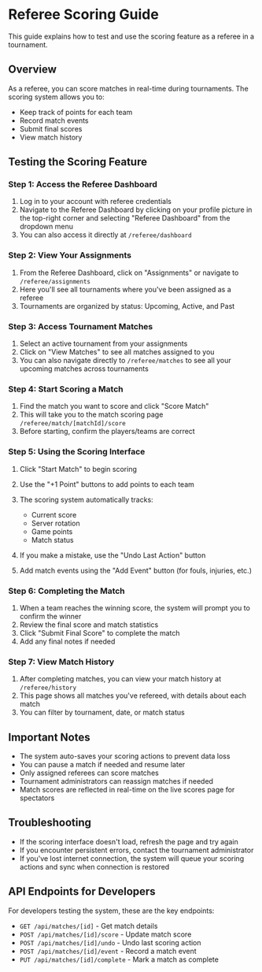# Referee Scoring Guide

This guide explains how to test and use the scoring feature as a referee in a tournament.

## Overview

As a referee, you can score matches in real-time during tournaments. The scoring system allows you to:
- Keep track of points for each team
- Record match events
- Submit final scores
- View match history

## Testing the Scoring Feature

### Step 1: Access the Referee Dashboard

1. Log in to your account with referee credentials
2. Navigate to the Referee Dashboard by clicking on your profile picture in the top-right corner and selecting "Referee Dashboard" from the dropdown menu
3. You can also access it directly at `/referee/dashboard`

### Step 2: View Your Assignments

1. From the Referee Dashboard, click on "Assignments" or navigate to `/referee/assignments`
2. Here you'll see all tournaments where you've been assigned as a referee
3. Tournaments are organized by status: Upcoming, Active, and Past

### Step 3: Access Tournament Matches

1. Select an active tournament from your assignments
2. Click on "View Matches" to see all matches assigned to you
3. You can also navigate directly to `/referee/matches` to see all your upcoming matches across tournaments

### Step 4: Start Scoring a Match

1. Find the match you want to score and click "Score Match"
2. This will take you to the match scoring page `/referee/match/[matchId]/score`
3. Before starting, confirm the players/teams are correct

### Step 5: Using the Scoring Interface

1. Click "Start Match" to begin scoring
2. Use the "+1 Point" buttons to add points to each team
3. The scoring system automatically tracks:
   - Current score
   - Server rotation
   - Game points
   - Match status

4. If you make a mistake, use the "Undo Last Action" button
5. Add match events using the "Add Event" button (for fouls, injuries, etc.)

### Step 6: Completing the Match

1. When a team reaches the winning score, the system will prompt you to confirm the winner
2. Review the final score and match statistics
3. Click "Submit Final Score" to complete the match
4. Add any final notes if needed

### Step 7: View Match History

1. After completing matches, you can view your match history at `/referee/history`
2. This page shows all matches you've refereed, with details about each match
3. You can filter by tournament, date, or match status

## Important Notes

- The system auto-saves your scoring actions to prevent data loss
- You can pause a match if needed and resume later
- Only assigned referees can score matches
- Tournament administrators can reassign matches if needed
- Match scores are reflected in real-time on the live scores page for spectators

## Troubleshooting

- If the scoring interface doesn't load, refresh the page and try again
- If you encounter persistent errors, contact the tournament administrator
- If you've lost internet connection, the system will queue your scoring actions and sync when connection is restored

## API Endpoints for Developers

For developers testing the system, these are the key endpoints:

- `GET /api/matches/[id]` - Get match details
- `POST /api/matches/[id]/score` - Update match score
- `POST /api/matches/[id]/undo` - Undo last scoring action
- `POST /api/matches/[id]/event` - Record a match event
- `PUT /api/matches/[id]/complete` - Mark a match as complete 